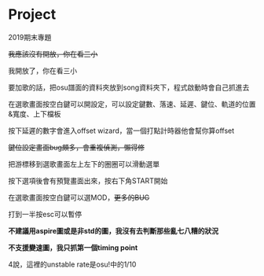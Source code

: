# Project
2019期末專題

~~我應該沒有開放，你在看三小~~

我開放了，你在看三小





要加歌的話，把osu譜面的資料夾放到song資料夾下，程式啟動時會自己抓進去

在選歌畫面按空白鍵可以開設定，可以設定鍵數、落速、延遲、鍵位、軌道的位置&寬度、上下檔板

按下延遲的數字會進入offset wizard，當一個打點計時器他會幫你算offset

~~鍵位設定畫面bug頗多，會重複偵測，懶得修~~

把游標移到選歌畫面左上左下的圈圈可以滑動選單

按下選項後會有預覽畫面出來，按右下角START開始

在選歌畫面按空白鍵可以選MOD，~~更多的BUG~~

打到一半按esc可以暫停




**不建議用aspire圖或是非std的圖，我沒有去判斷那些亂七八糟的狀況**

**不支援變速圖，我只抓第一個timing point**

4說，這裡的unstable rate是osu!中的1/10

